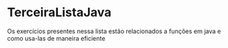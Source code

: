 # TerceiraListaJava
Os exercícios presentes nessa lista estão relacionados a funções em java e como usa-las de maneira eficiente

